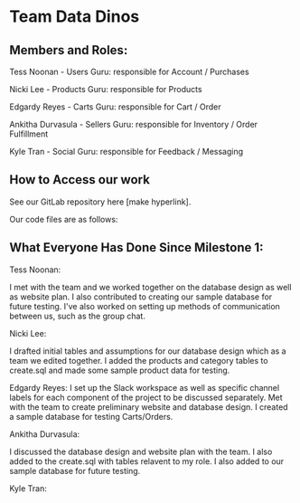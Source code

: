 # Team Data Dinos

## Members and Roles:

Tess Noonan - Users Guru: responsible for Account / Purchases

Nicki Lee - Products Guru: responsible for Products

Edgardy Reyes - Carts Guru: responsible for Cart / Order

Ankitha Durvasula - Sellers Guru: responsible for Inventory / Order Fulfillment

Kyle Tran - Social Guru: responsible for Feedback / Messaging

## How to Access our work

See our GitLab repository here [make hyperlink].

Our code files are as follows:

## What Everyone Has Done Since Milestone 1:

Tess Noonan:

I met with the team and we worked together on the database design as well as website plan.
I also contributed to creating our sample database for future testing.
I've also worked on setting up methods of communication between us, such as the group chat.

Nicki Lee:

I drafted initial tables and assumptions for our database design which as a team we edited together.
I added the products and category tables to create.sql and made some sample product data for testing.

Edgardy Reyes:
I set up the Slack workspace as well as specific channel labels for each component of the project to be discussed separately.
Met with the team to create preliminary website and database design.
I created a sample database for testing Carts/Orders.

Ankitha Durvasula:

I discussed the database design and website plan with the team. I also added to the create.sql
with tables relavent to my role. I also added to our sample database for future testing.

Kyle Tran:
